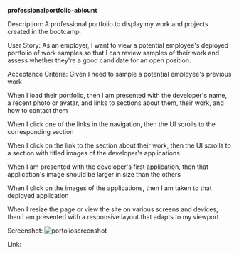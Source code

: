 **professionalportfolio-ablount**

Description: A professional portfolio to display my work and projects created in the bootcamp.

User Story: As an employer, I want to view a potential employee's deployed portfolio of work samples so that I can review samples of their work and assess whether they're a good candidate for an open position.

Acceptance Criteria: Given I need to sample a potential employee's previous work

When I load their portfolio, then I am presented with the developer's name, a recent photo or avatar, and links to sections about them, their work, and how to contact them

When I click one of the links in the navigation, then the UI scrolls to the corresponding section

When I click on the link to the section about their work, then the UI scrolls to a section with titled images of the developer's applications

When I am presented with the developer's first application, then that application's image should be larger in size than the others

When I click on the images of the applications, then I am taken to that deployed application

When I resize the page or view the site on various screens and devices, then I am presented with a responsive layout that adapts to my viewport

Screenshot: ![portolioscreenshot](https://github.com/silvernotshell/professionalportfolio-ablount/assets/157558967/24e5e864-06b7-45ba-9f8b-01e6e480e7eb)

Link:

